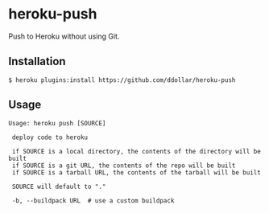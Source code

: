 # heroku-push

Push to Heroku without using Git.

## Installation

    $ heroku plugins:install https://github.com/ddollar/heroku-push

## Usage

    Usage: heroku push [SOURCE]

     deploy code to heroku

     if SOURCE is a local directory, the contents of the directory will be built
     if SOURCE is a git URL, the contents of the repo will be built
     if SOURCE is a tarball URL, the contents of the tarball will be built

     SOURCE will default to "."

     -b, --buildpack URL  # use a custom buildpack
